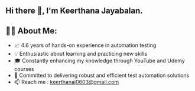## Hi there 👋, I'm Keerthana Jayabalan.
## 👨‍💻 About Me:
* 📈 4.6 years of hands-on experience in automation testing
* 💡 Enthusiastic about learning and practicing new skills
* 🎓 Constantly enhancing my knowledge through YouTube and Udemy courses
* 🚀 Committed to delivering robust and efficient test automation solutions
* 📫 Reach me : keerthanaj0603@gmail.com

